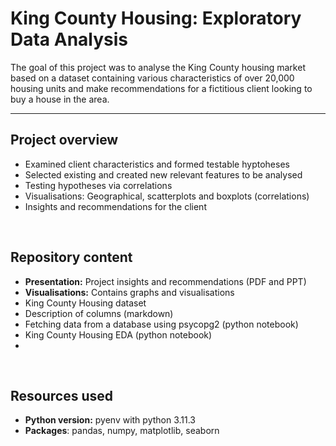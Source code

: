 # King County Housing: Exploratory Data Analysis

The goal of this project was to analyse the King County housing market based on a dataset containing various characteristics of over 20,000 housing units and make recommendations for a fictitious client looking to buy a house in the area.

--- 

## Project overview

* Examined client characteristics and formed testable hyptoheses
* Selected existing and created new relevant features to be analysed
* Testing hypotheses via correlations
* Visualisations: Geographical, scatterplots and boxplots (correlations)
* Insights and recommendations for the client

</br>

## Repository content
* **Presentation:** Project insights and recommendations (PDF and PPT)
* **Visualisations:** Contains graphs and visualisations
* King County Housing dataset
* Description of columns (markdown)
* Fetching data from a database using psycopg2 (python notebook)
* King County Housing EDA (python notebook)
* 

</br>

## Resources used
* **Python version:** pyenv with python 3.11.3
* **Packages**: pandas, numpy, matplotlib, seaborn


</br>
